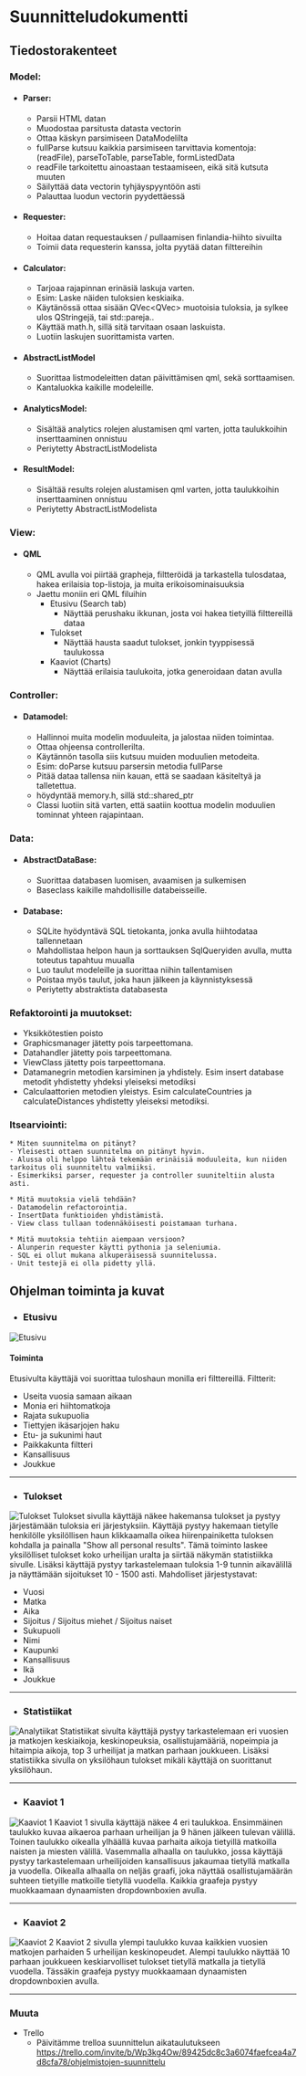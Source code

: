 # Suunnitteludokumentti

## Tiedostorakenteet

### Model:
  - #### Parser:
    - Parsii HTML datan
    - Muodostaa parsitusta datasta vectorin
    - Ottaa käskyn parsimiseen DataModelilta
    - fullParse kutsuu kaikkia parsimiseen tarvittavia komentoja: (readFile), parseToTable, parseTable, formListedData
    - readFile tarkoitettu ainoastaan testaamiseen, eikä sitä kutsuta muuten
    - Säilyttää data vectorin tyhjäyspyyntöön asti
    - Palauttaa luodun vectorin pyydettäessä
  - #### Requester:
    - Hoitaa datan requestauksen / pullaamisen finlandia-hiihto sivuilta
    - Toimii data requesterin kanssa, jolta pyytää datan filttereihin
  - #### Calculator:
	- Tarjoaa rajapinnan erinäsiä laskuja varten.
	- Esim: Laske näiden tuloksien keskiaika.
	- Käytänössä ottaa sisään QVec<QVec<QString>> muotoisia tuloksia, ja sylkee ulos QStringejä, tai std::pareja..
	- Käyttää math.h, sillä sitä tarvitaan osaan laskuista.
	- Luotiin laskujen suorittamista varten.
  - #### AbstractListModel
  	- Suorittaa listmodeleitten datan päivittämisen qml, sekä sorttaamisen.
	- Kantaluokka kaikille modeleille.
  - #### AnalyticsModel:
	- Sisältää analytics rolejen alustamisen qml varten, jotta taulukkoihin inserttaaminen onnistuu
	- Periytetty AbstractListModelista
  - #### ResultModel:
	- Sisältää results rolejen alustamisen qml varten, jotta taulukkoihin inserttaaminen onnistuu
	- Periytetty AbstractListModelista
### View:
  - #### QML
    - QML avulla voi piirtää grapheja, filtteröidä ja tarkastella tulosdataa, hakea erilaisia
    top-listoja, ja muita erikoisominaisuuksia
    - Jaettu moniin eri QML filuihin
      - Etusivu (Search tab)
        - Näyttää perushaku ikkunan, josta voi hakea tietyillä filttereillä dataa
      - Tulokset
        - Näyttää hausta saadut tulokset, jonkin tyyppisessä taulukossa
      - Kaaviot (Charts)
        - Näyttää erilaisia taulukoita, jotka generoidaan datan avulla
        
### Controller:
 - #### Datamodel:
	- Hallinnoi muita modelin moduuleita, ja jalostaa niiden toimintaa.
	- Ottaa ohjeensa controllerilta.
	- Käytännön tasolla siis kutsuu muiden moduulien metodeita.
	- Esim: doParse kutsuu parsersin metodia fullParse
	- Pitää dataa tallensa niin kauan, että se saadaan käsiteltyä ja talletettua.
	- höydyntää memory.h, sillä std::shared_ptr
	- Classi luotiin sitä varten, että saatiin koottua modelin moduulien tominnat yhteen rajapintaan.


      
### Data:
- #### AbstractDataBase:
	- Suorittaa databasen luomisen, avaamisen ja sulkemisen
	- Baseclass kaikille mahdollisille databeisseille.
- #### Database:
	- SQLite hyödyntävä SQL tietokanta, jonka avulla hiihtodataa tallennetaan
	- Mahdollistaa helpon haun ja sorttauksen SqlQueryiden avulla, mutta toteutus tapahtuu muualla
	- Luo taulut modeleille ja suorittaa niihin tallentamisen
	- Poistaa myös taulut, joka haun jälkeen ja käynnistyksessä
	- Periytetty abstraktista databasesta
	

### Refaktorointi ja muutokset:
- Yksikkötestien poisto
- Graphicsmanager jätetty pois tarpeettomana.
- Datahandler jätetty pois tarpeettomana.
- ViewClass jätetty pois tarpeettomana.
- Datamanegrin metodien karsiminen ja yhdistely. Esim insert database metodit yhdistetty yhdeksi yleiseksi metodiksi
- Calculaattorien metodien yleistys. Esim calculateCountries ja calculateDistances yhdistetty yleiseksi metodiksi.

### Itsearviointi:

	* Miten suunnitelma on pitänyt?
	- Yleisesti ottaen suunnitelma on pitänyt hyvin.
	- Alussa oli helppo lähteä tekemään erinäisiä moduuleita, kun niiden tarkoitus oli suunniteltu valmiiksi.
	- Esimerkiksi parser, requester ja controller suuniteltiin alusta asti.

	* Mitä muutoksia vielä tehdään?
	- Datamodelin refactorointia. 
	- InsertData funktioiden yhdistämistä.
	- View class tullaan todennäköisesti poistamaan turhana.
	
	* Mitä muutoksia tehtiin aiempaan versioon?
	- Alunperin requester käytti pythonia ja seleniumia.
	- SQL ei ollut mukana alkuperäisessä suunnitelussa.
	- Unit testejä ei olla pidetty yllä.
	
## Ohjelman toiminta ja kuvat

- ### Etusivu
![Etusivu](https://i.imgur.com/tAUSJ0D.png)
#### Toiminta 
Etusivulta käyttäjä voi suorittaa tuloshaun monilla eri filttereillä.
Filtterit:
- Useita vuosia samaan aikaan
- Monia eri hiihtomatkoja
- Rajata sukupuolia
- Tiettyjen ikäsarjojen haku
- Etu- ja sukunimi haut
- Paikkakunta filtteri
- Kansallisuus
- Joukkue

---

- ### Tulokset
![Tulokset](https://i.imgur.com/j5n0qtV.png)
Tulokset sivulla käyttäjä näkee hakemansa tulokset ja pystyy järjestämään tuloksia eri järjestyksiin.
Käyttäjä pystyy hakemaan tietylle henkilölle yksilöllisen haun klikkaamalla oikea hiirenpainiketta tuloksen kohdalla ja painalla
"Show all personal results". Tämä toiminto laskee yksilölliset tulokset koko urheilijan uralta ja siirtää näkymän statistiikka sivulle.
Lisäksi käyttäjä pystyy tarkastelemaan tuloksia 1-9 tunnin aikavälillä ja näyttämään sijoitukset 10 - 1500 asti.
Mahdolliset järjestystavat:
- Vuosi
- Matka
- Aika
- Sijoitus / Sijoitus miehet / Sijoitus naiset
- Sukupuoli
- Nimi
- Kaupunki
- Kansallisuus
- Ikä
- Joukkue

---

- ### Statistiikat
![Analytiikat](https://i.imgur.com/YfNx7An.png)
Statistiikat sivulta käyttäjä pystyy tarkastelemaan eri vuosien ja matkojen keskiaikoja, keskinopeuksia, osallistujamääriä, nopeimpia ja hitaimpia aikoja, top 3 urheilijat ja matkan parhaan joukkueen. Lisäksi statistiikka sivulla on yksilöhaun tulokset mikäli käyttäjä on suorittanut yksilöhaun.

---

- ### Kaaviot 1
![Kaaviot 1](https://i.imgur.com/sj6lH57.png)
Kaaviot 1 sivulla käyttäjä näkee 4 eri taulukkoa. Ensimmäinen taulukko kuvaa aikaeroa parhaan urheilijan ja 9 hänen jälkeen tulevan välillä. Toinen taulukko oikealla ylhäällä kuvaa parhaita aikoja tietyillä matkoilla naisten ja miesten välillä. Vasemmalla alhaalla on taulukko, jossa käyttäjä pystyy tarkastelemaan urheilijoiden kansallisuus jakaumaa tietyllä matkalla ja vuodella. Oikealla alhaalla on neljäs graafi, joka näyttää osallistujamäärän suhteen tietyille matkoille tietyllä vuodella.
Kaikkia graafeja pystyy muokkaamaan dynaamisten dropdownboxien avulla.

---

- ### Kaaviot 2
![Kaaviot 2](https://i.imgur.com/x0bxXO7.png)
Kaaviot 2 sivulla ylempi taulukko kuvaa kaikkien vuosien matkojen parhaiden 5 urheilijan keskinopeudet. Alempi taulukko näyttää 10 parhaan joukkueen keskiarvolliset tulokset tietyllä matkalla ja tietyllä vuodella.
Tässäkin graafeja pystyy muokkaamaan dynaamisten dropdownboxien avulla.

---

### Muuta
- Trello
  - Päivitämme trelloa suunnittelun aikataulutukseen 
  https://trello.com/invite/b/Wp3kg4Ow/89425dc8c3a6074faefcea4a7d8cfa78/ohjelmistojen-suunnittelu
  
    
